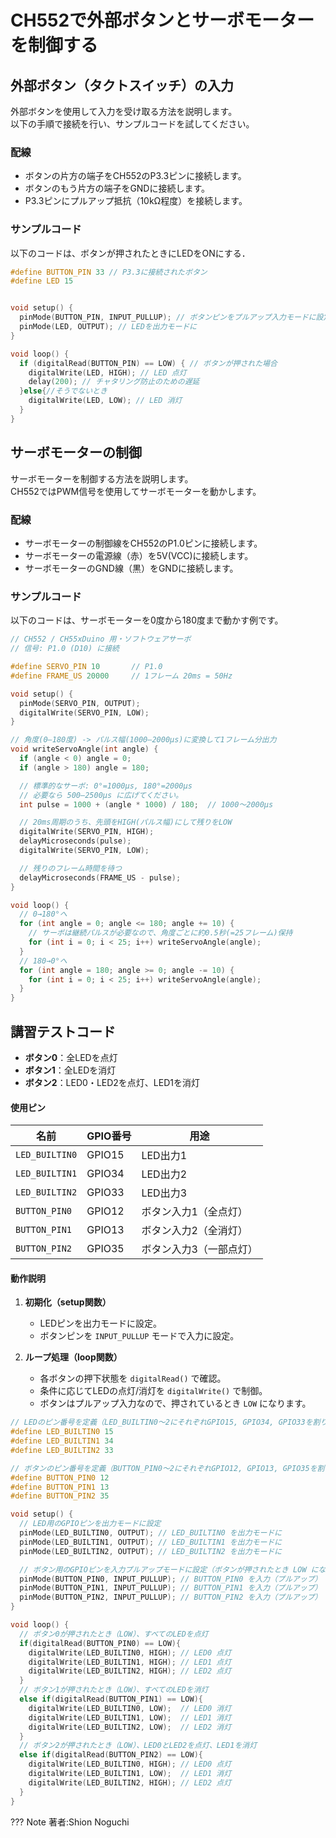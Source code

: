 # CH552で外部ボタンとサーボモーターを制御する

## 外部ボタン（タクトスイッチ）の入力

外部ボタンを使用して入力を受け取る方法を説明します。  
以下の手順で接続を行い、サンプルコードを試してください。

### 配線
- ボタンの片方の端子をCH552のP3.3ピンに接続します。
- ボタンのもう片方の端子をGNDに接続します。
- P3.3ピンにプルアップ抵抗（10kΩ程度）を接続します。

### サンプルコード
以下のコードは、ボタンが押されたときにLEDをONにする．

```cpp
#define BUTTON_PIN 33 // P3.3に接続されたボタン
#define LED 15


void setup() {
  pinMode(BUTTON_PIN, INPUT_PULLUP); // ボタンピンをプルアップ入力モードに設定
  pinMode(LED, OUTPUT); // LEDを出力モードに
}

void loop() {
  if (digitalRead(BUTTON_PIN) == LOW) { // ボタンが押された場合
    digitalWrite(LED, HIGH); // LED 点灯
    delay(200); // チャタリング防止のための遅延
  }else{//そうでないとき
    digitalWrite(LED, LOW); // LED 消灯
  }
}
```


## サーボモーターの制御

サーボモーターを制御する方法を説明します。  
CH552ではPWM信号を使用してサーボモーターを動かします。

### 配線
- サーボモーターの制御線をCH552のP1.0ピンに接続します。
- サーボモーターの電源線（赤）を5V(VCC)に接続します。
- サーボモーターのGND線（黒）をGNDに接続します。

### サンプルコード
以下のコードは、サーボモーターを0度から180度まで動かす例です。

```cpp
// CH552 / CH55xDuino 用・ソフトウェアサーボ
// 信号: P1.0 (D10) に接続

#define SERVO_PIN 10       // P1.0
#define FRAME_US 20000     // 1フレーム 20ms = 50Hz

void setup() {
  pinMode(SERVO_PIN, OUTPUT);
  digitalWrite(SERVO_PIN, LOW);
}

// 角度(0–180度) -> パルス幅(1000–2000µs)に変換して1フレーム分出力
void writeServoAngle(int angle) {
  if (angle < 0) angle = 0;
  if (angle > 180) angle = 180;

  // 標準的なサーボ: 0°=1000µs, 180°=2000µs
  // 必要なら 500–2500µs に広げてください。
  int pulse = 1000 + (angle * 1000) / 180;  // 1000〜2000µs

  // 20ms周期のうち、先頭をHIGH(パルス幅)にして残りをLOW
  digitalWrite(SERVO_PIN, HIGH);
  delayMicroseconds(pulse);
  digitalWrite(SERVO_PIN, LOW);

  // 残りのフレーム時間を待つ
  delayMicroseconds(FRAME_US - pulse);
}

void loop() {
  // 0→180°へ
  for (int angle = 0; angle <= 180; angle += 10) {
    // サーボは継続パルスが必要なので、角度ごとに約0.5秒(=25フレーム)保持
    for (int i = 0; i < 25; i++) writeServoAngle(angle);
  }
  // 180→0°へ
  for (int angle = 180; angle >= 0; angle -= 10) {
    for (int i = 0; i < 25; i++) writeServoAngle(angle);
  }
}
```

## 講習テストコード


- **ボタン0**：全LEDを点灯
- **ボタン1**：全LEDを消灯
- **ボタン2**：LED0・LED2を点灯、LED1を消灯

#### 使用ピン

| 名前           | GPIO番号 | 用途       |
|----------------|----------|------------|
| `LED_BUILTIN0` | GPIO15   | LED出力1   |
| `LED_BUILTIN1` | GPIO34   | LED出力2   |
| `LED_BUILTIN2` | GPIO33   | LED出力3   |
| `BUTTON_PIN0`  | GPIO12   | ボタン入力1（全点灯） |
| `BUTTON_PIN1`  | GPIO13   | ボタン入力2（全消灯） |
| `BUTTON_PIN2`  | GPIO35   | ボタン入力3（一部点灯） |

#### 動作説明

1. **初期化（setup関数）**
    - LEDピンを出力モードに設定。
    - ボタンピンを `INPUT_PULLUP` モードで入力に設定。

2. **ループ処理（loop関数）**
    - 各ボタンの押下状態を `digitalRead()` で確認。
    - 条件に応じてLEDの点灯/消灯を `digitalWrite()` で制御。
    - ボタンはプルアップ入力なので、押されているとき `LOW` になります。

```cpp
// LEDのピン番号を定義（LED_BUILTIN0〜2にそれぞれGPIO15, GPIO34, GPIO33を割り当て）
#define LED_BUILTIN0 15
#define LED_BUILTIN1 34 
#define LED_BUILTIN2 33

// ボタンのピン番号を定義（BUTTON_PIN0〜2にそれぞれGPIO12, GPIO13, GPIO35を割り当て）
#define BUTTON_PIN0 12
#define BUTTON_PIN1 13
#define BUTTON_PIN2 35

void setup() {
  // LED用のGPIOピンを出力モードに設定
  pinMode(LED_BUILTIN0, OUTPUT); // LED_BUILTIN0 を出力モードに
  pinMode(LED_BUILTIN1, OUTPUT); // LED_BUILTIN1 を出力モードに
  pinMode(LED_BUILTIN2, OUTPUT); // LED_BUILTIN2 を出力モードに

  // ボタン用のGPIOピンを入力プルアップモードに設定（ボタンが押されたとき LOW になる）
  pinMode(BUTTON_PIN0, INPUT_PULLUP); // BUTTON_PIN0 を入力（プルアップ）
  pinMode(BUTTON_PIN1, INPUT_PULLUP); // BUTTON_PIN1 を入力（プルアップ）
  pinMode(BUTTON_PIN2, INPUT_PULLUP); // BUTTON_PIN2 を入力（プルアップ）
}

void loop() {
  // ボタン0が押されたとき（LOW）、すべてのLEDを点灯
  if(digitalRead(BUTTON_PIN0) == LOW){
    digitalWrite(LED_BUILTIN0, HIGH); // LED0 点灯
    digitalWrite(LED_BUILTIN1, HIGH); // LED1 点灯
    digitalWrite(LED_BUILTIN2, HIGH); // LED2 点灯
  }
  // ボタン1が押されたとき（LOW）、すべてのLEDを消灯
  else if(digitalRead(BUTTON_PIN1) == LOW){
    digitalWrite(LED_BUILTIN0, LOW);  // LED0 消灯
    digitalWrite(LED_BUILTIN1, LOW);  // LED1 消灯
    digitalWrite(LED_BUILTIN2, LOW);  // LED2 消灯
  }
  // ボタン2が押されたとき（LOW）、LED0とLED2を点灯、LED1を消灯
  else if(digitalRead(BUTTON_PIN2) == LOW){
    digitalWrite(LED_BUILTIN0, HIGH); // LED0 点灯
    digitalWrite(LED_BUILTIN1, LOW);  // LED1 消灯
    digitalWrite(LED_BUILTIN2, HIGH); // LED2 点灯
  }
}

```

??? Note
    著者:Shion Noguchi
